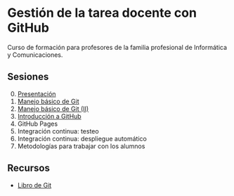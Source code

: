 # Gestión de la tarea docente con GitHub
Curso de formación para profesores de la familia profesional de Informática y Comunicaciones.

## Sesiones
0. [Presentación](https://www.youtube.com/watch?v=14H1Ultqxpw&index=1&list=PLQg_Bl-6Gfo9k0KQg5vaaV9r6Hg--nMA7)
1. [Manejo básico de Git](sesion-1.org)
2. [Manejo básico de Git (II)](sesion-2.org)
3. [Introducción a GitHub](sesion-3.org)
4. GitHub Pages
5. Integración continua: testeo
6. Integración continua: despliegue automático
7. Metodologías para trabajar con los alumnos

## Recursos
- [Libro de Git](https://git-scm.com/book/es/v2)
